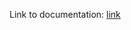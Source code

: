 Link to documentation: [link](https://help.hana.ondemand.com/help/frameset.htm?0b94bf7eb8ff4c8c8d653ff18ea7bc12.html)

